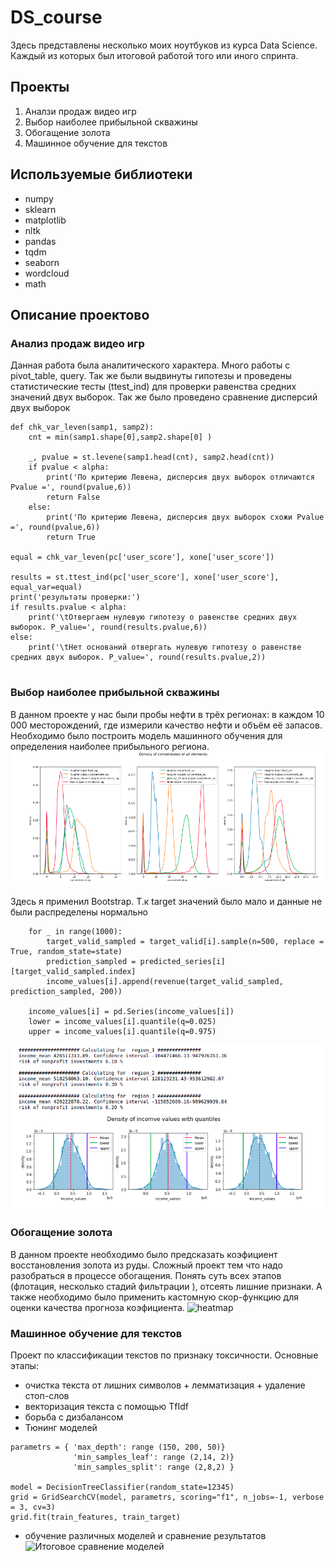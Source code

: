 # DS_course
Здесь представлены несколько моих ноутбуков из курса Data Science. Каждый из которых был итоговой работой того или иного спринта.  

## Проекты
1. Аналзи продаж видео игр
2. Выбор наиболее прибыльной скважины
3. Обогащение золота
4. Машинное обучение для текстов

## Используемые библиотеки
* numpy
* sklearn
* matplotlib
* nltk
* pandas
* tqdm
* seaborn
* wordcloud
* math


## Описание проектово
### Анализ продаж видео игр
Данная работа была аналитического характера. Много работы с pivot_table, query. 
Так же были выдвинуты гипотезы и проведены статистические тесты (ttest_ind) для проверки равенства средних значений двух выборок.
Так же было проведено сравнение дисперсий двух выборок
```
def chk_var_leven(samp1, samp2):
    cnt = min(samp1.shape[0],samp2.shape[0] )

    _, pvalue = st.levene(samp1.head(cnt), samp2.head(cnt))
    if pvalue < alpha:
        print('По критерию Левена, дисперсия двух выборок отличаются Pvalue =', round(pvalue,6))
        return False
    else:
        print('По критерию Левена, дисперсия двух выборок схожи Pvalue =', round(pvalue,6))
        return True
        
equal = chk_var_leven(pc['user_score'], xone['user_score'])

results = st.ttest_ind(pc['user_score'], xone['user_score'], equal_var=equal)
print('результаты проверки:')
if results.pvalue < alpha:
    print('\tОтвергаем нулевую гипотезу о равенстве средних двух выборок. P_value=', round(results.pvalue,6))
else:
    print('\tНет оснований отвергать нулевую гипотезу о равенстве средних двух выборок. P_value=', round(results.pvalue,2))
    
```

### Выбор наиболее прибыльной скважины
В данном проекте у нас были пробы нефти в трёх регионах: в каждом 10 000 месторождений, где измерили качество нефти и объём её запасов. Необходимо было построить модель машинного обучения для определения наиболее прибыльного региона. 
![Anomalies in concentrates of elements](https://github.com/ilart/DS_course/blob/main/media/Density%20of%20elements%20concentrates.png)

Здесь я применил Bootstrap. Т.к target значений было мало и данные не были распределены нормально
```
    for _ in range(1000):
        target_valid_sampled = target_valid[i].sample(n=500, replace = True, random_state=state)
        prediction_sampled = predicted_series[i][target_valid_sampled.index]
        income_values[i].append(revenue(target_valid_sampled, prediction_sampled, 200))
    
    income_values[i] = pd.Series(income_values[i])
    lower = income_values[i].quantile(q=0.025)
    upper = income_values[i].quantile(q=0.975)
```
![risks of nonprofit investments](https://github.com/ilart/DS_course/blob/main/media/Density%20of%20incomes%20with%20qantiles.png?raw=true)

### Обогащение золота
В данном проекте необходимо было предсказать коэфициент восстановления золота из руды. Сложный проект тем что надо разобраться в процессе обогащения. Понять суть всех этапов (флотация, несколько стадий фильтрации ), отсеять лишние признаки. А также необходимо было применить кастомную скор-функцию для оценки качества прогноза коэфициента. 
![heatmap](/blob/main/media/gold_recovery_heatmap.png?raw=true)


### Машинное обучение для текстов
Проект по классификации текстов по признаку токсичности. 
Основные этапы:
- очистка текста от лишних символов + лемматизация + удаление стоп-слов
- векторизация текста с помощью TfIdf
- борьба с дизбалансом
- Тюнинг моделей
```
parametrs = { 'max_depth': range (150, 200, 50)}
              'min_samples_leaf': range (2,14, 2)}
              'min_samples_split': range (2,8,2) }
              
model = DecisionTreeClassifier(random_state=12345)
grid = GridSearchCV(model, parametrs, scoring="f1", n_jobs=-1, verbose = 3, cv=3)
grid.fit(train_features, train_target)
```
- обучение различных моделей и сравнение результатов
![Итоговое сравнение моделей](/main/media/models_comparing.png?raw=true)
